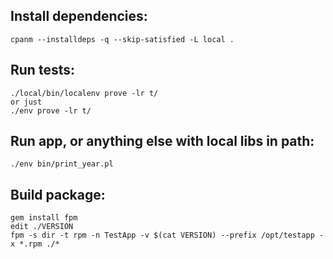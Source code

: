 
## Install dependencies:
```
cpanm --installdeps -q --skip-satisfied -L local .
```

## Run tests:
```
./local/bin/localenv prove -lr t/
or just
./env prove -lr t/
```

## Run app, or anything else with local libs in path:
```
./env bin/print_year.pl
```

## Build package:
```
gem install fpm
edit ./VERSION
fpm -s dir -t rpm -n TestApp -v $(cat VERSION) --prefix /opt/testapp -x *.rpm ./*
```
